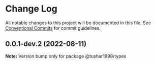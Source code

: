 # Change Log

All notable changes to this project will be documented in this file.
See [Conventional Commits](https://conventionalcommits.org) for commit guidelines.

## 0.0.1-dev.2 (2022-08-11)

**Note:** Version bump only for package @tushar1998/types
